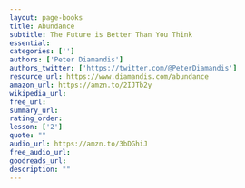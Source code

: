 ```yaml
---
layout: page-books
title: Abundance
subtitle: The Future is Better Than You Think
essential: 
categories: ['']
authors: ['Peter Diamandis']
authors_twitter: ['https://twitter.com/@PeterDiamandis']
resource_url: https://www.diamandis.com/abundance
amazon_url: https://amzn.to/2IJTb2y
wikipedia_url: 
free_url: 
summary_url: 
rating_order: 
lesson: ['2']
quote: ""
audio_url: https://amzn.to/3bDGhiJ
free_audio_url: 
goodreads_url: 
description: ""
---
```

